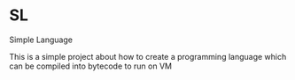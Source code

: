 # SL
Simple Language

This is a simple project about how to create a programming language which can be compiled into bytecode to run on VM